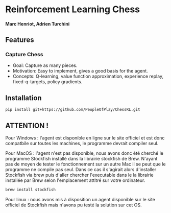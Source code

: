 
# Reinforcement Learning Chess
#### Marc Henriot, Adrien Turchini

## Features

### Capture Chess 
- Goal: Capture as many pieces.
- Motivation: Easy to implement, gives a good basis for the agent.
- Concepts: Q-learning, value function approximation, experience replay, fixed-q-targets, policy gradients.

## Installation
```bash
pip install git+https://github.com/PeopleOfPlay/ChessRL.git
```

## ATTENTION ! 
Pour Windows : l'agent est disponible en ligne sur le site officiel et est donc compatbile sur toutes les machines, le programme devrait compiler seul.

Pour MacOS : l'agent n'est pas disponible, nous avons donc été cherché le programme Stockfish installé dans la librairie stockfish de Brew. N'ayant pas de moyen de tester le fonctionnement sur un autre Mac il se peut que le programme ne compile pas seul. Dans ce cas il s'agirait alors d'installer Stockfish via brew puis d'aller chercher l'executable dans le la librairie installée par Brew selon l'emplacement attitré sur votre ordinateur.
```bash
brew install stockfish
```

Pour linux : nous avons mis à disposition un agent disponible sur le site officiel de Stockfish mais n'avons pu testé la solution sur cet OS.
